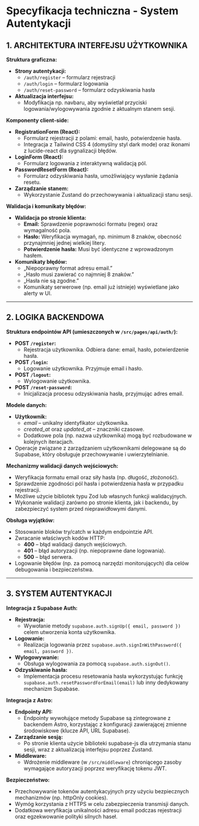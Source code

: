 # Specyfikacja techniczna - System Autentykacji

## 1. ARCHITEKTURA INTERFEJSU UŻYTKOWNIKA

**Struktura graficzna:**

- **Strony autentykacji:**
  - `/auth/register` – formularz rejestracji
  - `/auth/login` – formularz logowania
  - `/auth/reset-password` – formularz odzyskiwania hasła
- **Aktualizacja interfejsu:**
  - Modyfikacja np. navbaru, aby wyświetlał przyciski logowania/wylogowywania zgodnie z aktualnym stanem sesji.

**Komponenty client-side:**

- **RegistrationForm (React):**
  - Formularz rejestracji z polami: email, hasło, potwierdzenie hasła.
  - Integracja z Tailwind CSS 4 (domyślny styl dark mode) oraz ikonami z lucide-react dla sygnalizacji błędów.
- **LoginForm (React):**
  - Formularz logowania z interaktywną walidacją pól.
- **PasswordResetForm (React):**
  - Formularz odzyskiwania hasła, umożliwiający wysłanie żądania resetu.
- **Zarządzanie stanem:**
  - Wykorzystanie Zustand do przechowywania i aktualizacji stanu sesji.

**Walidacja i komunikaty błędów:**

- **Walidacja po stronie klienta:**
  - **Email:** Sprawdzenie poprawności formatu (regex) oraz wymagalność pola.
  - **Hasło:** Weryfikacja wymagań, np. minimum 8 znaków, obecność przynajmniej jednej wielkiej litery.
  - **Potwierdzenie hasła:** Musi być identyczne z wprowadzonym hasłem.
- **Komunikaty błędów:**
  - „Niepoprawny format adresu email.”
  - „Hasło musi zawierać co najmniej 8 znaków.”
  - „Hasła nie są zgodne.”
  - Komunikaty serwerowe (np. email już istnieje) wyświetlane jako alerty w UI.

---

## 2. LOGIKA BACKENDOWA

**Struktura endpointów API (umieszczonych w `/src/pages/api/auth/`):**

- **POST `/register`:**
  - Rejestracja użytkownika. Odbiera dane: email, hasło, potwierdzenie hasła.
- **POST `/login`:**
  - Logowanie użytkownika. Przyjmuje email i hasło.
- **POST `/logout`:**
  - Wylogowanie użytkownika.
- **POST `/reset-password`:**
  - Inicjalizacja procesu odzyskiwania hasła, przyjmując adres email.

**Modele danych:**

- **Użytkownik:**
  - _email_ – unikalny identyfikator użytkownika.
  - _created_at_ oraz _updated_at_ – znaczniki czasowe.
  - Dodatkowe pola (np. nazwa użytkownika) mogą być rozbudowane w kolejnych iteracjach.
- Operacje związane z zarządzaniem użytkownikami delegowane są do Supabase, który obsługuje przechowywanie i uwierzytelnianie.

**Mechanizmy walidacji danych wejściowych:**

- Weryfikacja formatu email oraz siły hasła (np. długość, złożoność).
- Sprawdzenie zgodności pól hasła i potwierdzenia hasła w przypadku rejestracji.
- Możliwe użycie bibliotek typu Zod lub własnych funkcji walidacyjnych.
- Wykonanie walidacji zarówno po stronie klienta, jak i backendu, by zabezpieczyć system przed nieprawidłowymi danymi.

**Obsługa wyjątków:**

- Stosowanie bloków try/catch w każdym endpointzie API.
- Zwracanie właściwych kodów HTTP:
  - **400** – błąd walidacji danych wejściowych.
  - **401** – błąd autoryzacji (np. niepoprawne dane logowania).
  - **500** – błąd serwera.
- Logowanie błędów (np. za pomocą narzędzi monitorujących) dla celów debugowania i bezpieczeństwa.

---

## 3. SYSTEM AUTENTYKACJI

**Integracja z Supabase Auth:**

- **Rejestracja:**
  - Wywołanie metody `supabase.auth.signUp({ email, password })` celem utworzenia konta użytkownika.
- **Logowanie:**
  - Realizacja logowania przez `supabase.auth.signInWithPassword({ email, password })`.
- **Wylogowywanie:**
  - Obsługa wylogowania za pomocą `supabase.auth.signOut()`.
- **Odzyskiwanie hasła:**
  - Implementacja procesu resetowania hasła wykorzystując funkcję `supabase.auth.resetPasswordForEmail(email)` lub inny dedykowany mechanizm Supabase.

**Integracja z Astro:**

- **Endpointy API:**
  - Endpointy wywołujące metody Supabase są zintegrowane z backendem Astro, korzystając z konfiguracji zawierającej zmienne środowiskowe (klucze API, URL Supabase).
- **Zarządzanie sesją:**
  - Po stronie klienta użycie biblioteki supabase-js dla utrzymania stanu sesji, wraz z aktualizacją interfejsu poprzez Zustand.
- **Middleware:**
  - Wdrożenie middleware (w `/src/middleware`) chroniącego zasoby wymagające autoryzacji poprzez weryfikację tokenu JWT.

**Bezpieczeństwo:**

- Przechowywanie tokenów autentykacyjnych przy użyciu bezpiecznych mechanizmów (np. httpOnly cookies).
- Wymóg korzystania z HTTPS w celu zabezpieczenia transmisji danych.
- Dodatkowa weryfikacja unikalności adresu email podczas rejestracji oraz egzekwowanie polityki silnych haseł.
